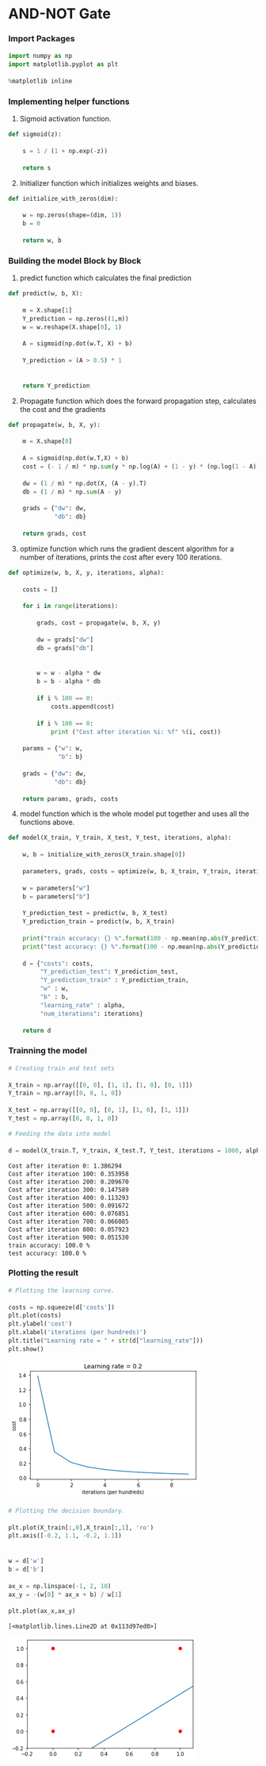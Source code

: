 # AND-NOT Gate

### Import Packages


```python
import numpy as np
import matplotlib.pyplot as plt

%matplotlib inline
```

### Implementing helper functions

1. Sigmoid activation function.


```python
def sigmoid(z):
    
    s = 1 / (1 + np.exp(-z))
    
    return s
```

2. Initializer function which initializes weights and biases. 


```python
def initialize_with_zeros(dim):

    w = np.zeros(shape=(dim, 1))
    b = 0

    return w, b
```

### Building the model Block by Block

1. predict function which calculates the final prediction


```python
def predict(w, b, X):

    m = X.shape[1]
    Y_prediction = np.zeros((1,m))
    w = w.reshape(X.shape[0], 1)

    A = sigmoid(np.dot(w.T, X) + b)

    Y_prediction = (A > 0.5) * 1
    

    return Y_prediction
```

2. Propagate function which does the forward propagation step, calculates the cost and the gradients


```python
def propagate(w, b, X, y):

    m = X.shape[0]

    A = sigmoid(np.dot(w.T,X) + b)   
    cost = (- 1 / m) * np.sum(y * np.log(A) + (1 - y) * (np.log(1 - A)))     
    
    dw = (1 / m) * np.dot(X, (A - y).T)
    db = (1 / m) * np.sum(A - y)

    grads = {"dw": dw,
             "db": db}
    
    return grads, cost
```

3. optimize function which runs the gradient descent algorithm for a number of iterations, prints the cost after every 100 iterations.


```python
def optimize(w, b, X, y, iterations, alpha):
    
    costs = []
    
    for i in range(iterations):
        
        grads, cost = propagate(w, b, X, y)
        
        dw = grads["dw"]
        db = grads["db"]
        

        w = w - alpha * dw
        b = b - alpha * db

        if i % 100 == 0:
            costs.append(cost)
        
        if i % 100 == 0:
            print ("Cost after iteration %i: %f" %(i, cost))
    
    params = {"w": w,
              "b": b}
    
    grads = {"dw": dw,
             "db": db}
    
    return params, grads, costs
```

4. model function which is the whole model put together and uses all the functions above.


```python
def model(X_train, Y_train, X_test, Y_test, iterations, alpha):

    w, b = initialize_with_zeros(X_train.shape[0])
    
    parameters, grads, costs = optimize(w, b, X_train, Y_train, iterations, alpha)
    
    w = parameters["w"]
    b = parameters["b"]
    
    Y_prediction_test = predict(w, b, X_test)
    Y_prediction_train = predict(w, b, X_train)

    print("train accuracy: {} %".format(100 - np.mean(np.abs(Y_prediction_train - Y_train)) * 100))
    print("test accuracy: {} %".format(100 - np.mean(np.abs(Y_prediction_test - Y_test)) * 100))

    d = {"costs": costs,
         "Y_prediction_test": Y_prediction_test, 
         "Y_prediction_train" : Y_prediction_train, 
         "w" : w, 
         "b" : b,
         "learning_rate" : alpha,
         "num_iterations": iterations}
    
    return d
```

### Trainning the model


```python
# Creating train and test sets

X_train = np.array([[0, 0], [1, 1], [1, 0], [0, 1]])
Y_train = np.array([0, 0, 1, 0])

X_test = np.array([[0, 0], [0, 1], [1, 0], [1, 1]])
Y_test = np.array([0, 0, 1, 0])
```


```python
# Feeding the data into model

d = model(X_train.T, Y_train, X_test.T, Y_test, iterations = 1000, alpha = 0.2)
```

    Cost after iteration 0: 1.386294
    Cost after iteration 100: 0.353958
    Cost after iteration 200: 0.209670
    Cost after iteration 300: 0.147589
    Cost after iteration 400: 0.113293
    Cost after iteration 500: 0.091672
    Cost after iteration 600: 0.076851
    Cost after iteration 700: 0.066085
    Cost after iteration 800: 0.057923
    Cost after iteration 900: 0.051530
    train accuracy: 100.0 %
    test accuracy: 100.0 %


### Plotting the result


```python
# Plotting the learning curve.

costs = np.squeeze(d['costs'])
plt.plot(costs)
plt.ylabel('cost')
plt.xlabel('iterations (per hundreds)')
plt.title("Learning rate = " + str(d["learning_rate"]))
plt.show()
```


![png](output_19_0.png)



```python
# Plotting the decision boundary.

plt.plot(X_train[:,0],X_train[:,1], 'ro')
plt.axis([-0.2, 1.1, -0.2, 1.1])


w = d['w']
b = d['b']

ax_x = np.linspace(-1, 2, 10)
ax_y = -(w[0] * ax_x + b) / w[1]

plt.plot(ax_x,ax_y)
```




    [<matplotlib.lines.Line2D at 0x113d97ed0>]




![png](output_20_1.png)

